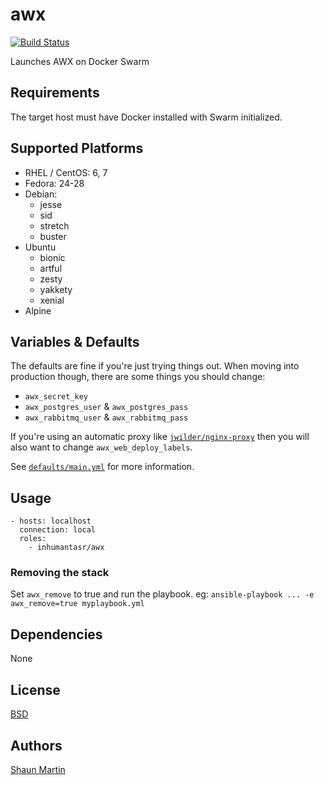 # awx

[![Build Status](https://travis-ci.org/inhumantsar/ansible-role-awx.svg?branch=master)](https://travis-ci.org/inhumantsar/ansible-role-awx)

Launches AWX on Docker Swarm

## Requirements

The target host must have Docker installed with Swarm initialized.

## Supported Platforms

* RHEL / CentOS: 6, 7      
* Fedora: 24-28      
* Debian:
    - jesse
    - sid
    - stretch
    - buster      
* Ubuntu
    - bionic
    - artful
    - zesty
    - yakkety
    - xenial
* Alpine

## Variables & Defaults

The defaults are fine if you're just trying things out. When moving into production though, there are some things you should change:

* `awx_secret_key`
* `awx_postgres_user` & `awx_postgres_pass`
* `awx_rabbitmq_user` & `awx_rabbitmq_pass`

If you're using an automatic proxy like [`jwilder/nginx-proxy`](https://github.com/jwilder/nginx-proxy) then you will also want to change `awx_web_deploy_labels`.

See [`defaults/main.yml`](defaults/main.yml) for more information.

## Usage

```
- hosts: localhost
  connection: local
  roles:
    - inhumantasr/awx
```

### Removing the stack

Set `awx_remove` to true and run the playbook. eg: `ansible-playbook ... -e awx_remove=true myplaybook.yml`

## Dependencies

None

## License
[BSD](LICENSE)

## Authors
[Shaun Martin](https://github.com/inhumantsar)